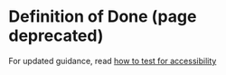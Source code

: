 # Definition of Done (page deprecated)

For updated guidance, read [how to test for accessibility](how-to-test-for-accessibility.md)
